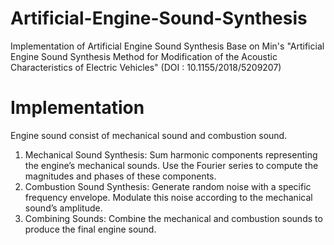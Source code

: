 # Artificial-Engine-Sound-Synthesis
Implementation of Artificial Engine Sound Synthesis
Base on Min's "Artificial Engine Sound Synthesis Method for Modification of the Acoustic Characteristics of Electric Vehicles" (DOI : 10.1155/2018/5209207)

# Implementation
Engine sound consist of mechanical sound and combustion sound.

1. Mechanical Sound Synthesis:
    Sum harmonic components representing the engine’s mechanical sounds.
	Use the Fourier series to compute the magnitudes and phases of these components.
2.	Combustion Sound Synthesis:
	Generate random noise with a specific frequency envelope.
	Modulate this noise according to the mechanical sound’s amplitude.
3.	Combining Sounds:
	Combine the mechanical and combustion sounds to produce the final engine sound.